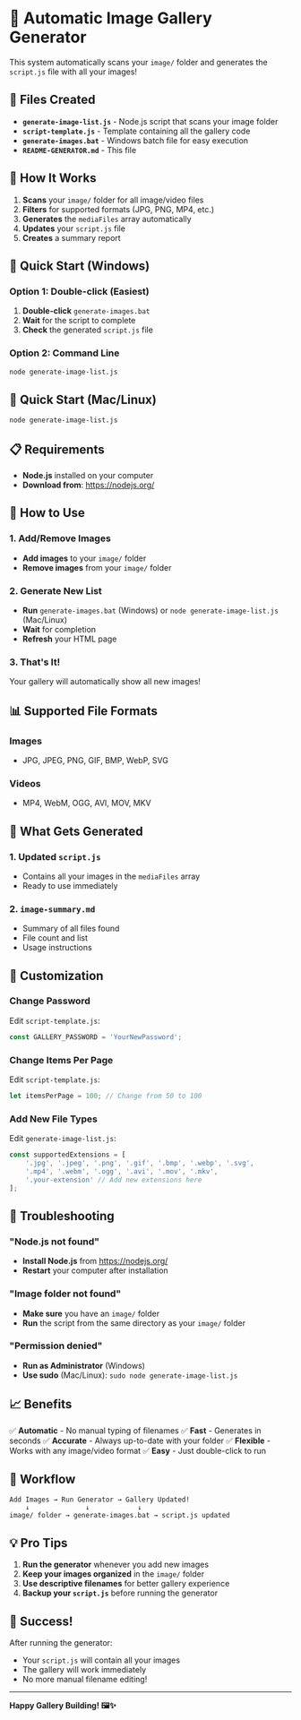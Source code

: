 # 🚀 Automatic Image Gallery Generator

This system automatically scans your `image/` folder and generates the `script.js` file with all your images!

## 📁 Files Created

- **`generate-image-list.js`** - Node.js script that scans your image folder
- **`script-template.js`** - Template containing all the gallery code
- **`generate-images.bat`** - Windows batch file for easy execution
- **`README-GENERATOR.md`** - This file

## 🎯 How It Works

1. **Scans** your `image/` folder for all image/video files
2. **Filters** for supported formats (JPG, PNG, MP4, etc.)
3. **Generates** the `mediaFiles` array automatically
4. **Updates** your `script.js` file
5. **Creates** a summary report

## 🚀 Quick Start (Windows)

### Option 1: Double-click (Easiest)
1. **Double-click** `generate-images.bat`
2. **Wait** for the script to complete
3. **Check** the generated `script.js` file

### Option 2: Command Line
```bash
node generate-image-list.js
```

## 🚀 Quick Start (Mac/Linux)

```bash
node generate-image-list.js
```

## 📋 Requirements

- **Node.js** installed on your computer
- **Download from**: https://nodejs.org/

## 🔄 How to Use

### 1. Add/Remove Images
- **Add images** to your `image/` folder
- **Remove images** from your `image/` folder

### 2. Generate New List
- **Run** `generate-images.bat` (Windows) or `node generate-image-list.js` (Mac/Linux)
- **Wait** for completion
- **Refresh** your HTML page

### 3. That's It!
Your gallery will automatically show all new images!

## 📊 Supported File Formats

### Images
- JPG, JPEG, PNG, GIF, BMP, WebP, SVG

### Videos
- MP4, WebM, OGG, AVI, MOV, MKV

## 📝 What Gets Generated

### 1. Updated `script.js`
- Contains all your images in the `mediaFiles` array
- Ready to use immediately

### 2. `image-summary.md`
- Summary of all files found
- File count and list
- Usage instructions

## 🔧 Customization

### Change Password
Edit `script-template.js`:
```javascript
const GALLERY_PASSWORD = 'YourNewPassword';
```

### Change Items Per Page
Edit `script-template.js`:
```javascript
let itemsPerPage = 100; // Change from 50 to 100
```

### Add New File Types
Edit `generate-image-list.js`:
```javascript
const supportedExtensions = [
    '.jpg', '.jpeg', '.png', '.gif', '.bmp', '.webp', '.svg',
    '.mp4', '.webm', '.ogg', '.avi', '.mov', '.mkv',
    '.your-extension' // Add new extensions here
];
```

## 🚨 Troubleshooting

### "Node.js not found"
- **Install Node.js** from https://nodejs.org/
- **Restart** your computer after installation

### "Image folder not found"
- **Make sure** you have an `image/` folder
- **Run** the script from the same directory as your `image/` folder

### "Permission denied"
- **Run as Administrator** (Windows)
- **Use sudo** (Mac/Linux): `sudo node generate-image-list.js`

## 📈 Benefits

✅ **Automatic** - No manual typing of filenames
✅ **Fast** - Generates in seconds
✅ **Accurate** - Always up-to-date with your folder
✅ **Flexible** - Works with any image/video format
✅ **Easy** - Just double-click to run

## 🔄 Workflow

```
Add Images → Run Generator → Gallery Updated!
    ↓              ↓            ↓
image/ folder → generate-images.bat → script.js updated
```

## 💡 Pro Tips

1. **Run the generator** whenever you add new images
2. **Keep your images organized** in the `image/` folder
3. **Use descriptive filenames** for better gallery experience
4. **Backup your `script.js`** before running the generator

## 🎉 Success!

After running the generator:
- Your `script.js` will contain all your images
- The gallery will work immediately
- No more manual filename editing!

---

**Happy Gallery Building! 🖼️✨**
